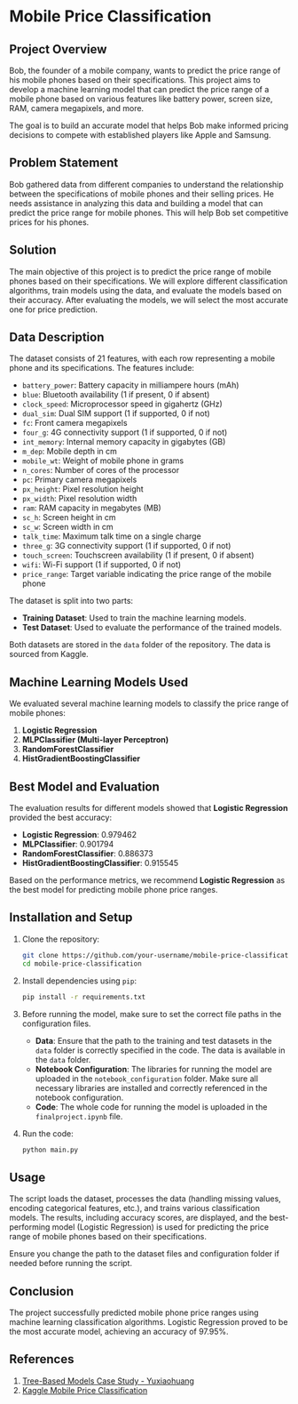 # Mobile Price Classification

## Project Overview

Bob, the founder of a mobile company, wants to predict the price range of his mobile phones based on their specifications. This project aims to develop a machine learning model that can predict the price range of a mobile phone based on various features like battery power, screen size, RAM, camera megapixels, and more.

The goal is to build an accurate model that helps Bob make informed pricing decisions to compete with established players like Apple and Samsung.

## Problem Statement

Bob gathered data from different companies to understand the relationship between the specifications of mobile phones and their selling prices. He needs assistance in analyzing this data and building a model that can predict the price range for mobile phones. This will help Bob set competitive prices for his phones.

## Solution

The main objective of this project is to predict the price range of mobile phones based on their specifications. We will explore different classification algorithms, train models using the data, and evaluate the models based on their accuracy. After evaluating the models, we will select the most accurate one for price prediction.

## Data Description

The dataset consists of 21 features, with each row representing a mobile phone and its specifications. The features include:

- `battery_power`: Battery capacity in milliampere hours (mAh)
- `blue`: Bluetooth availability (1 if present, 0 if absent)
- `clock_speed`: Microprocessor speed in gigahertz (GHz)
- `dual_sim`: Dual SIM support (1 if supported, 0 if not)
- `fc`: Front camera megapixels
- `four_g`: 4G connectivity support (1 if supported, 0 if not)
- `int_memory`: Internal memory capacity in gigabytes (GB)
- `m_dep`: Mobile depth in cm
- `mobile_wt`: Weight of mobile phone in grams
- `n_cores`: Number of cores of the processor
- `pc`: Primary camera megapixels
- `px_height`: Pixel resolution height
- `px_width`: Pixel resolution width
- `ram`: RAM capacity in megabytes (MB)
- `sc_h`: Screen height in cm
- `sc_w`: Screen width in cm
- `talk_time`: Maximum talk time on a single charge
- `three_g`: 3G connectivity support (1 if supported, 0 if not)
- `touch_screen`: Touchscreen availability (1 if present, 0 if absent)
- `wifi`: Wi-Fi support (1 if supported, 0 if not)
- `price_range`: Target variable indicating the price range of the mobile phone

The dataset is split into two parts:

- **Training Dataset**: Used to train the machine learning models.
- **Test Dataset**: Used to evaluate the performance of the trained models.

Both datasets are stored in the `data` folder of the repository. The data is sourced from Kaggle.

## Machine Learning Models Used

We evaluated several machine learning models to classify the price range of mobile phones:

1. **Logistic Regression**
2. **MLPClassifier (Multi-layer Perceptron)**
3. **RandomForestClassifier**
4. **HistGradientBoostingClassifier**

## Best Model and Evaluation

The evaluation results for different models showed that **Logistic Regression** provided the best accuracy:

- **Logistic Regression**: 0.979462
- **MLPClassifier**: 0.901794
- **RandomForestClassifier**: 0.886373
- **HistGradientBoostingClassifier**: 0.915545

Based on the performance metrics, we recommend **Logistic Regression** as the best model for predicting mobile phone price ranges.

## Installation and Setup

1. Clone the repository:

    ```bash
    git clone https://github.com/your-username/mobile-price-classification.git
    cd mobile-price-classification
    ```

2. Install dependencies using `pip`:

    ```bash
    pip install -r requirements.txt
    ```

3. Before running the model, make sure to set the correct file paths in the configuration files.

    - **Data**: Ensure that the path to the training and test datasets in the `data` folder is correctly specified in the code. The data is available in the `data` folder.
    - **Notebook Configuration**: The libraries for running the model are uploaded in the `notebook_configuration` folder. Make sure all necessary libraries are installed and correctly referenced in the notebook configuration.
    - **Code**: The whole code for running the model is uploaded in the `finalproject.ipynb` file.

4. Run the code:

    ```bash
    python main.py
    ```

## Usage

The script loads the dataset, processes the data (handling missing values, encoding categorical features, etc.), and trains various classification models. The results, including accuracy scores, are displayed, and the best-performing model (Logistic Regression) is used for predicting the price range of mobile phones based on their specifications.

Ensure you change the path to the dataset files and configuration folder if needed before running the script.

## Conclusion

The project successfully predicted mobile phone price ranges using machine learning classification algorithms. Logistic Regression proved to be the most accurate model, achieving an accuracy of 97.95%.

## References

1. [Tree-Based Models Case Study - Yuxiaohuang](https://yuxiaohuang/teaching/p2_c2_s5_tree_based_models/case_study)
2. [Kaggle Mobile Price Classification](https://www.kaggle.com/competitions/mobile-price-classification)
